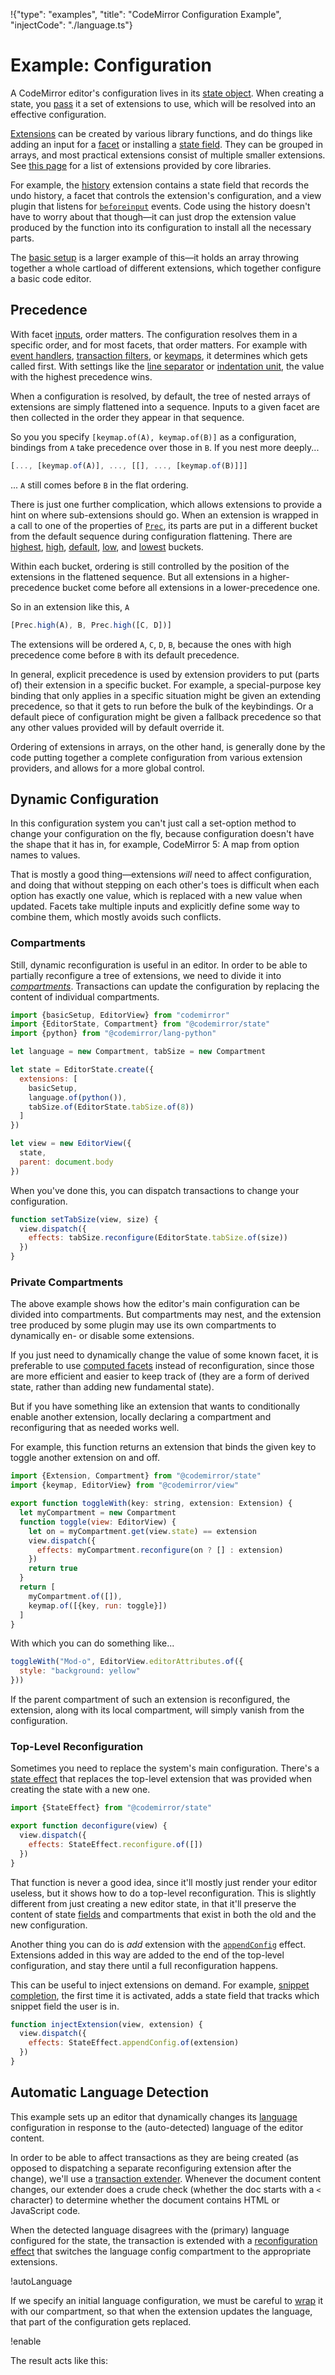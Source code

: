 !{"type": "examples", "title": "CodeMirror Configuration Example", "injectCode": "./language.ts"}

# Example: Configuration

A CodeMirror editor's configuration lives in its [state
object](##state.EditorState). When creating a state, you
[pass](##state.EditorStateConfig.extensions) it a set of extensions to
use, which will be resolved into an effective configuration.

[Extensions](##state.Extension) can be created by various library
functions, and do things like adding an input for a
[facet](##state.Facet) or installing a [state
field](##state.StateField). They can be grouped in arrays, and most
practical extensions consist of multiple smaller extensions. See [this
page](../../docs/extensions/) for a list of extensions provided by
core libraries.

For example, the [history](##commands.history) extension contains a
state field that records the undo history, a facet that controls the
extension's configuration, and a view plugin that listens for
[`beforeinput`](https://developer.mozilla.org/en-US/docs/Web/API/HTMLElement/beforeinput_event)
events. Code using the history doesn't have to worry about that
though—it can just drop the extension value produced by the function
into its configuration to install all the necessary parts.

The [basic setup](##codemirror.basicSetup) is a larger example of
this—it holds an array throwing together a whole cartload of different
extensions, which together configure a basic code editor.

## Precedence

With facet [inputs](##state.Facet.of), order matters. The
configuration resolves them in a specific order, and for most facets,
that order matters. For example with [event
handlers](##view.EditorView^domEventHandlers), [transaction
filters](##state.EditorState^transactionFilter), or
[keymaps](##view.keymap), it determines which gets called first. With
settings like the [line separator](#state.EditorState^lineSeparator)
or [indentation unit](##language.indentUnit), the value with the
highest precedence wins.

When a configuration is resolved, by default, the tree of nested
arrays of extensions are simply flattened into a sequence. Inputs to a
given facet are then collected in the order they appear in that
sequence.

So you you specify `[keymap.of(A), keymap.of(B)]` as a configuration,
bindings from `A` take precedence over those in `B`. If you nest more
deeply...

```javascript
[..., [keymap.of(A)], ..., [[], ..., [keymap.of(B)]]]
```

... `A` still comes before `B` in the flat ordering.

There is just one further complication, which allows extensions to
provide a hint on where sub-extensions should go. When an extension is
wrapped in a call to one of the properties of [`Prec`](##state.Prec),
its parts are put in a different bucket from the default sequence
during configuration flattening. There are
[highest](##state.Prec.highest), [high](##state.Prec.high),
[default](##state.Prec.default), [low](##state.Prec.low), and
[lowest](##state.Prec.lowest) buckets.

Within each bucket, ordering is still controlled by the position of
the extensions in the flattened sequence. But all extensions in a
higher-precedence bucket come before all extensions in a
lower-precedence one.

So in an extension like this, `A` 

```javascript
[Prec.high(A), B, Prec.high([C, D])]
```

The extensions will be ordered `A`, `C`, `D`, `B`, because the ones
with high precedence come before `B` with its default precedence.

In general, explicit precedence is used by extension providers to put
(parts of) their extension in a specific bucket. For example, a
special-purpose key binding that only applies in a specific situation
might be given an extending precedence, so that it gets to run before
the bulk of the keybindings. Or a default piece of configuration might
be given a fallback precedence so that any other values provided will
by default override it.

Ordering of extensions in arrays, on the other hand, is generally done
by the code putting together a complete configuration from various
extension providers, and allows for a more global control.

## Dynamic Configuration

In this configuration system you can't just call a set-option method
to change your configuration on the fly, because configuration doesn't
have the shape that it has in, for example, CodeMirror 5: A map from
option names to values.

That is mostly a good thing—extensions _will_ need to affect
configuration, and doing that without stepping on each other's toes is
difficult when each option has exactly one value, which is replaced
with a new value when updated. Facets take multiple inputs and
explicitly define some way to combine them, which mostly avoids such
conflicts.

### Compartments

Still, dynamic reconfiguration is useful in an editor. In order to be
able to partially reconfigure a tree of extensions, we need to divide
it into [_compartments_](##state.Compartment). Transactions can update
the configuration by replacing the content of individual compartments.

```javascript
import {basicSetup, EditorView} from "codemirror"
import {EditorState, Compartment} from "@codemirror/state"
import {python} from "@codemirror/lang-python"

let language = new Compartment, tabSize = new Compartment

let state = EditorState.create({
  extensions: [
    basicSetup,
    language.of(python()),
    tabSize.of(EditorState.tabSize.of(8))
  ]
})

let view = new EditorView({
  state,
  parent: document.body
})
```

When you've done this, you can dispatch transactions to change your
configuration.

```javascript
function setTabSize(view, size) {
  view.dispatch({
    effects: tabSize.reconfigure(EditorState.tabSize.of(size))
  })
}
```

### Private Compartments

The above example shows how the editor's main configuration can be
divided into compartments. But compartments may nest, and the
extension tree produced by some plugin may use its own compartments to
dynamically en- or disable some extensions.

If you just need to dynamically change the value of some known facet,
it is preferable to use [computed facets](##state.Facet.compute)
instead of reconfiguration, since those are more efficient and easier
to keep track of (they are a form of derived state, rather than adding
new fundamental state).

But if you have something like an extension that wants to
conditionally enable another extension, locally declaring a
compartment and reconfiguring that as needed works well.

For example, this function returns an extension that binds the given
key to toggle another extension on and off.

```javascript
import {Extension, Compartment} from "@codemirror/state"
import {keymap, EditorView} from "@codemirror/view"

export function toggleWith(key: string, extension: Extension) {
  let myCompartment = new Compartment
  function toggle(view: EditorView) {
    let on = myCompartment.get(view.state) == extension
    view.dispatch({
      effects: myCompartment.reconfigure(on ? [] : extension)
    })
    return true
  }
  return [
    myCompartment.of([]),
    keymap.of([{key, run: toggle}])
  ]
}
```

With which you can do something like...

```javascript
toggleWith("Mod-o", EditorView.editorAttributes.of({
  style: "background: yellow"
}))
```

If the parent compartment of such an extension is reconfigured, the
extension, along with its local compartment, will simply vanish from
the configuration.

### Top-Level Reconfiguration

Sometimes you need to replace the system's main configuration. There's
a [state effect](##state.StateEffect^reconfigure) that replaces the
top-level extension that was provided when creating the state with a
new one.

```javascript
import {StateEffect} from "@codemirror/state"

export function deconfigure(view) {
  view.dispatch({
    effects: StateEffect.reconfigure.of([])
  })
}
```

That function is never a good idea, since it'll mostly just render
your editor useless, but it shows how to do a top-level
reconfiguration. This is slightly different from just creating a new
editor state, in that it'll preserve the content of state
[fields](##state.StateField) and compartments that exist in both the
old and the new configuration.

Another thing you can do is _add_ extension with the
[`appendConfig`](##state.StateEffect^appendConfig) effect. Extensions
added in this way are added to the end of the top-level configuration,
and stay there until a full reconfiguration happens.

This can be useful to inject extensions on demand. For example,
[snippet completion](##autocomplete.snippet), the first time it is
activated, adds a state field that tracks which snippet field the user
is in.

```javascript
function injectExtension(view, extension) {
  view.dispatch({
    effects: StateEffect.appendConfig.of(extension)
  })
}
```

## Automatic Language Detection

This example sets up an editor that dynamically changes its
[language](../lang-package/) configuration in response to the
(auto-detected) language of the editor content.

In order to be able to affect transactions as they are being created
(as opposed to dispatching a separate reconfiguring extension after
the change), we'll use a [transaction
extender](##state.EditorState^transactionExtender). Whenever the
document content changes, our extender does a crude check (whether the
doc starts with a `<` character) to determine whether the document
contains HTML or JavaScript code.

When the detected language disagrees with the (primary) language
configured for the state, the transaction is extended with a
[reconfiguration effect](##state.Compartment.reconfigure) that
switches the language config compartment to the appropriate
extensions.

!autoLanguage

If we specify an initial language configuration, we must be careful to
[wrap](##state.Compartment.of) it with our compartment, so that when
the extension updates the language, that part of the configuration
gets replaced.

!enable

The result acts like this:

<div id=editor></div>
<script defer src="../../codemirror.js"></script>
<script defer src="language.js"></script>
